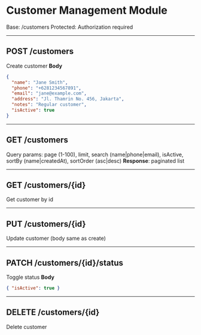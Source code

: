 # Customer Management Module

Base: /customers
Protected: Authorization required

---

## POST /customers
Create customer
**Body**
```json
{
  "name": "Jane Smith",
  "phone": "+6281234567891",
  "email": "jane@example.com",
  "address": "Jl. Thamrin No. 456, Jakarta",
  "notes": "Regular customer",
  "isActive": true
}
```

---

## GET /customers
Query params: page (1-100), limit, search (name|phone|email), isActive, sortBy (name|createdAt), sortOrder (asc|desc)
**Response**: paginated list

---

## GET /customers/{id}
Get customer by id

---

## PUT /customers/{id}
Update customer (body same as create)

---

## PATCH /customers/{id}/status
Toggle status
**Body**
```json
{ "isActive": true }
```

---

## DELETE /customers/{id}
Delete customer